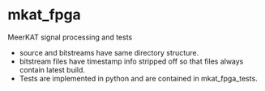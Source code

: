 mkat_fpga
=========

MeerKAT signal processing and tests

* source and bitstreams have same directory structure. 
* bitstream files have timestamp info stripped off so that files always contain 
  latest build.
* Tests are implemented in python and are contained in mkat_fpga_tests. 
